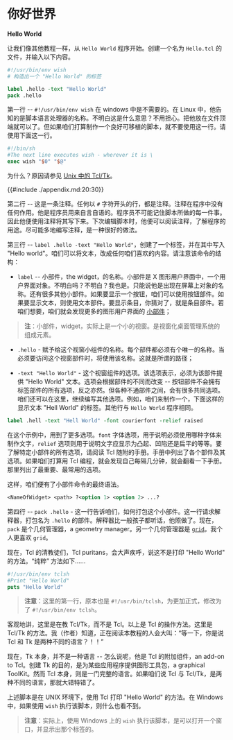 # 你好世界

**Hello World**

让我们像其他教程一样，从 `Hello World` 程序开始。创建一个名为 `Hello.tcl` 的文件，并输入以下内容。


```tcl
#!/usr/bin/env wish
# 构造出一个 "Hello World" 的标签

label .hello -text "Hello World"
pack .hello
```

第一行 -- `#!/usr/bin/env wish` 在 windows 中是不需要的。在 Linux 中，他告知的是脚本语言处理器的名称。不明白这是什么意思？不用担心。把他放在文件顶端就可以了。但如果咱们打算制作一个良好可移植的脚本，就不要使用这一行。请使用下面这一行。


```tcl
#!/bin/sh
#The next line executes wish - wherever it is \
exec wish "$0" "$@"
```

为什么？原因请参见 [Unix 中的 Tcl/Tk]()。

{{#include ./appendix.md:20:30}}

第二行 -- 这是一条注释。任何以 `#` 字符开头的行，都是注释。注释在程序中没有任何作用。他是程序员用来自言自语的。程序员不可能记住脚本所做的每一件事。因此他便使用注释将其写下来。下次编辑脚本时，他便可以阅读注释，了解程序的用途。尽可能多地编写注释，是一种很好的做法。


第三行 -- `label .hello -text "Hello World"`，创建了一个标签，并在其中写入 "Hello world"。咱们可以将文本，改成任何咱们喜欢的内容。请注意该命令的结构：

- `label` -- 小部件，the widget，的名称。小部件是 X 图形用户界面中，一个用户界面对象。不明白吗？不明白？我也是。只能说他是出现在屏幕上对象的名称。还有很多其他小部件。如果要显示一个按钮，咱们可以使用按钮部件。如果要显示文本，则使用文本部件。要显示条目，你猜对了，就是条目部件。若咱们想要，咱们就会发现更多的图形用户界面的 [小部件](widgets_part_I.md)；


> **注**：小部件，widget，实际上是一个小的视窗。是视窗化桌面管理系统的组成元素。

- `.hello` - 赋予给这个视窗小组件的名称。每个部件都必须有个唯一的名称。当必须要访问这个视窗部件时，将使用该名称。这就是所谓的路径；

- `-text "Hello World"` - 这个视窗组件的选项。该选项表示，必须为该部件提供 "Hello World" 文本。选项会根据部件的不同而改变 -- 按钮部件不会拥有标签部件的所有选项，反之亦然。但各种不通部件之间，会有很多共同选项。咱们还可以在这里，继续编写其他选项。例如，咱们来制作一个，下面这样的显示文本 "Hell World" 的标签。其他行与 `Hello World` 程序相同。

```tcl
label .hell -text "Hell World" -font courierfont -relief raised
```

在这个示例中，用到了更多选项。`font` 字体选项，用于说明必须使用哪种字体来制作文字，`relief` 选项则用于说明文字应显示为凸起、凹陷还是扁平的等等。要了解特定小部件的所有选项，请阅读 Tcl 随附的手册。手册中列出了各个部件及其选项。如果咱们打算用 Tcl 编程，就会发现自己每隔几分钟，就会翻看一下手册。那里列出了最重要、最常用的选项。


这样，咱们便有了小部件命令的最终语法。


```tcl
<NameOfWidget> <path> ?<option 1> <option 2> ...?
```

第四行 -- `pack .hello` - 这一行告诉咱们，如何打包这个小部件。这一行请求解释器，打包名为 `.hello` 的部件。解释器比一般孩子都听话，他照做了。现在，`pack` 是个几何管理器，a geometry manager。另一个几何管理器是 [`grid`](widgets.md#grid)。我个人更喜欢 `grid`。


现在，Tcl 的清教徒们，Tcl puritans，会大声疾呼，说这不是打印 "Hello World" 的方法。“纯粹” 方法如下......


```tcl
#!/usr/bin/env tclsh
#Print "Hello World"
puts "Hello World"
```

> **注意**：这里的第一行，原本也是 `#!/usr/bin/tclsh`，为更加正式，修改为了 `#!/usr/bin/env tclsh`。

客观地讲，这里是在教 Tcl/Tk，而不是 Tcl。以上是 Tcl 的操作方法。这里是 Tcl/Tk 的方法。我（作者）知道，正在阅读本教程的人会大叫：“等一下，你是说 Tcl 和 Tk 是两种不同的语言？！！”

现在，Tk 本身，并不是一种语言 -- 怎么说呢，他是 Tcl 的附加组件，an add-on to Tcl。创建 Tk 的目的，是为某些应用程序提供图形工具包，a graphical ToolKit。然而 Tcl 本身，则是一门完整的语言。如果咱们说 Tcl 与 Tcl/Tk，是两种不同的语言，那就大错特错了。

上述脚本是在 UNIX 环境下，使用 Tcl 打印 "Hello World" 的方法。在 Windows 中，如果使用 `wish` 执行该脚本，则什么也看不到。

> **注意**：实际上，使用 Windows 上的 `wish` 执行该脚本，是可以打开一个窗口，并显示出那个标签的。
